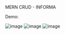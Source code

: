 MERN CRUD - INFORMA

Demo: 

![image](https://github.com/Danicode0210/informa-test/assets/65778274/de8dfdc3-08df-432d-b55f-6739d9d6eb90)
![image](https://github.com/Danicode0210/informa-test/assets/65778274/d2e3b627-0a75-46eb-829d-717df733c5b1)
![image](https://github.com/Danicode0210/informa-test/assets/65778274/27b71647-edd0-4f7d-8c39-777c3db6929a)


